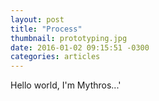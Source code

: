 ```yaml
---
layout: post
title: "Process"
thumbnail: prototyping.jpg
date: 2016-01-02 09:15:51 -0300
categories: articles
---
```

Hello world, I'm Mythros...'